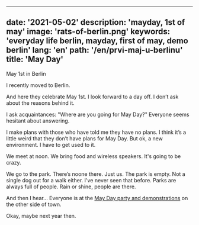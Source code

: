 ---
date: '2021-05-02'
description: 'mayday, 1st of may'
image: 'rats-of-berlin.png'
keywords: 'everyday life berlin, mayday, first of may, demo berlin'
lang: 'en'
path: '/en/prvi-maj-u-berlinu'
title: 'May Day'
------

May 1st in Berlin

I recently moved to Berlin.

And here they celebrate May 1st. I look forward to a day off. I don’t ask about the reasons behind it.

I ask acquaintances: "Where are you going for May Day?" Everyone seems hesitant about answering.

I make plans with those who have told me they have no plans. I think it’s a little weird that they don’t have plans for May Day. But ok, a new environment. I have to get used to it.

We meet at noon. We bring food and wireless speakers. It's going to be crazy.

We go to the park. There’s noone there. Just us. The park is empty. Not a single dog out for a walk either. I've never seen that before. Parks are always full of people. Rain or shine, people are there.

And then I hear… Everyone is at the <a href="https://youtu.be/pu4QYjsyy-U" target="_blank" rel="noopener noreferrer"> May Day party and demonstrations</a> on the other side of town.

Okay, maybe next year then.
